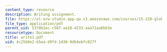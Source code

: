 ```yaml
---
content_type: resource
description: Writing assignment.
file: https://ol-ocw-studio-app-qa.s3.amazonaws.com/courses/15-220-global-strategy-and-organization-spring-2008/4c25b8e2b5ead9fd1d309db4ebfc027f_write1.pdf
file_type: application/pdf
parent_uid: 5378b1ec-c587-aa18-4233-aaa72aa8bb3e
resourcetype: Document
title: write1.pdf
uid: 4c25b8e2-b5ea-d9fd-1d30-9db4ebfc027f
---
```

